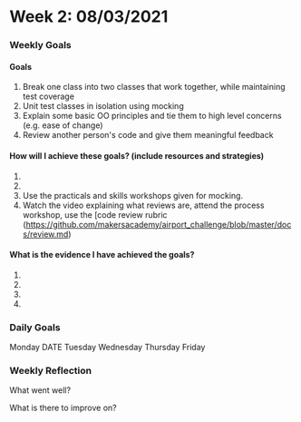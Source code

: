 # Week 2: 08/03/2021

### Weekly Goals
#### Goals

1. Break one class into two classes that work together, while maintaining test coverage
2. Unit test classes in isolation using mocking
3. Explain some basic OO principles and tie them to high level concerns (e.g. ease of change)
4. Review another person's code and give them meaningful feedback

#### How will I achieve these goals? (include resources and strategies)
1. 
2. 
3. Use the practicals and skills workshops given for mocking.
4. Watch the video explaining what reviews are, attend the process workshop, use the [code review rubric (https://github.com/makersacademy/airport_challenge/blob/master/docs/review.md)

#### What is the evidence I have achieved the goals?
1. 
2. 
3. 
4. 

### Daily Goals

Monday DATE
Tuesday
Wednesday
Thursday
Friday 

### Weekly Reflection

What went well?

What is there to improve on?


